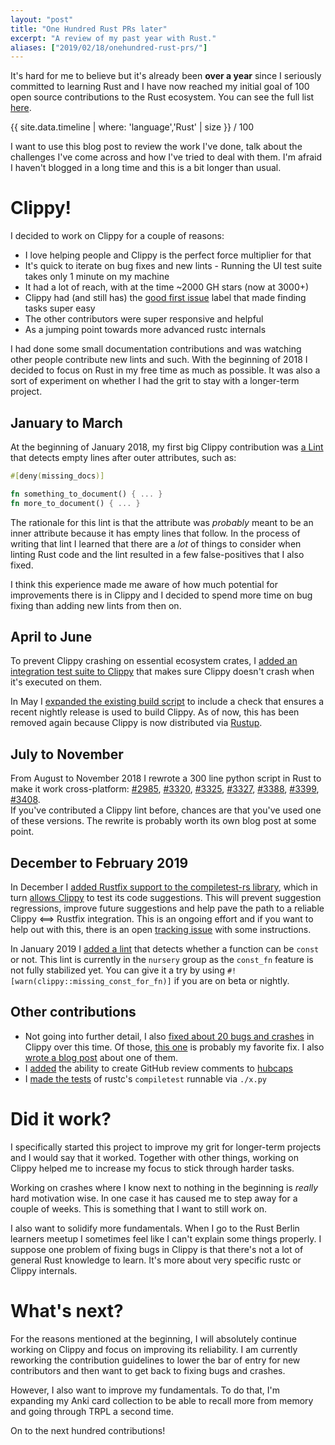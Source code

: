 ```yaml
---
layout: "post"
title: "One Hundred Rust PRs later"
excerpt: "A review of my past year with Rust."
aliases: ["2019/02/18/onehundred-rust-prs/"]
---
```


It's hard for me to believe but it's already been **over a year** since I
seriously committed to learning Rust and I have now reached my initial goal of
100 open source contributions to the Rust ecosystem. You can see the full list
[here](https://phansch.net/onehundred/rust/).

<div class="onehundred-widget">
  <div class="progressbar">
    <div class="value" style="width: {{ site.data.timeline | where: 'language','Rust' | size }}%; max-width: 100%">
      <div class="text">{{ site.data.timeline | where: 'language','Rust' | size }} / 100</div>
    </div>
  </div>
</div>

I want to use this blog post to review the work I've done, talk about
the challenges I've come across and how I've tried to deal with them. I'm afraid
I haven't blogged in a long time and this is a bit longer than usual.

# Clippy!

I decided to work on Clippy for a couple of reasons:

* I love helping people and Clippy is the perfect force multiplier for that
* It's quick to iterate on bug fixes and new lints - Running the UI test suite
  takes only 1 minute on my machine
* It had a lot of reach, with at the time ~2000 GH stars (now at 3000+)
* Clippy had (and still has) the [good first issue][gfi] label that made finding
tasks super easy
* The other contributors were super responsive and helpful
* As a jumping point towards more advanced rustc internals

I had done some small documentation contributions and was watching other people
contribute new lints and such. With the beginning of 2018 I decided to focus
on Rust in my free time as much as possible. It was also a sort of experiment on
whether I had the grit to stay with a longer-term project.

## January to March

At the beginning of January 2018, my first big Clippy contribution was [a
Lint][2340] that detects empty lines after outer attributes, such as:

```rust
#[deny(missing_docs)]

fn something_to_document() { ... }
fn more_to_document() { ... }
```

The rationale for this lint is that the attribute was *probably* meant to be an
inner attribute because it has empty lines that follow. In the process of
writing that lint I learned that there are a *lot* of things to consider when
linting Rust code and the lint resulted in a few false-positives that I also
fixed.

I think this experience made me aware of how much potential for improvements
there is in Clippy and I decided to spend more time on bug fixing than adding
new lints from then on.

## April to June

To prevent Clippy crashing on essential ecosystem crates, I [added an
integration test suite to Clippy][2764] that makes sure Clippy doesn't crash
when it's executed on them.

In May I [expanded the existing build script][2733] to include a check that ensures
a recent nightly release is used to build Clippy. As of now, this has been
removed again because Clippy is now distributed via [Rustup][rustup].

## July to November

From August to November 2018 I rewrote a 300 line python script in Rust to make
it work cross-platform: [#2985][2985], [#3320][3320], [#3325][3325],
[#3327][3327], [#3388][3388], [#3399][3399], [#3408][3408].  
If you've contributed a Clippy lint before,
chances are that you've used one of these versions. The rewrite is probably
worth its own blog post at some point.


## December to February 2019

In December I [added Rustfix support to the compiletest-rs
library][rustfix_compiletest], which in turn [allows Clippy][3519] to test its
code suggestions. This will prevent suggestion regressions, improve future
suggestions and help pave the path to a reliable Clippy ⟺ Rustfix integration.
This is an ongoing effort and if you want to help out with this, there is an
open [tracking issue][rustfix_tracking] with some instructions.

In January 2019 I [added a lint][3648] that detects whether a function can be `const` or
not. This lint is currently in the `nursery` group as the `const_fn` feature is
not fully stabilized yet. You can give it a try by using
`#![warn(clippy::missing_const_for_fn)]` if you are on beta or nightly.

## Other contributions

* Not going into further detail, I also [fixed about 20 bugs and crashes][bugs]
  in Clippy over this time. Of those, [this one][yay] is probably my favorite
  fix. I also [wrote a blog post][my_post] about one of them.
* I [added][hubcaps_pr] the ability to create GitHub review comments to [hubcaps][hubcaps]
* I [made the tests][compiletesttest] of rustc's `compiletest` runnable via `./x.py`

# Did it work?

I specifically started this project to improve my grit for longer-term projects
and I would say that it worked. Together with other things, working on Clippy
helped me to increase my focus to stick through harder tasks.

Working on crashes where I know next to nothing in the beginning is *really*
hard motivation wise. In one case it has caused me to step away for a couple of
weeks. This is something that I want to still work on.

I also want to solidify more fundamentals. When I go to the Rust Berlin learners
meetup I sometimes feel like I can't explain some things properly. I suppose one
problem of fixing bugs in Clippy is that there's not a lot of general Rust
knowledge to learn. It's more about very specific rustc or Clippy internals.

# What's next?

For the reasons mentioned at the beginning, I will absolutely continue working
on Clippy and focus on improving its reliability. I am currently reworking the
contribution guidelines to lower the bar of entry for new contributors and then
want to get back to fixing bugs and crashes.

However, I also want to improve my fundamentals. To do that, I'm expanding my
Anki card collection to be able to recall more from memory and going through
TRPL a second time.

On to the next hundred contributions!

[2340]: https://github.com/rust-lang/rust-clippy/pull/2340
[2733]: https://github.com/rust-lang/rust-clippy/pull/2733
[2764]: https://github.com/rust-lang/rust-clippy/pull/2764
[2985]: https://github.com/rust-lang/rust-clippy/pull/2985
[3320]: https://github.com/rust-lang/rust-clippy/pull/3320
[3325]: https://github.com/rust-lang/rust-clippy/pull/3325
[3327]: https://github.com/rust-lang/rust-clippy/pull/3327
[3388]: https://github.com/rust-lang/rust-clippy/pull/3388
[3399]: https://github.com/rust-lang/rust-clippy/pull/3399
[3408]: https://github.com/rust-lang/rust-clippy/pull/3408
[3519]: https://github.com/rust-lang/rust-clippy/pull/3519
[3648]: https://github.com/rust-lang/rust-clippy/pull/3648
[gfi]: https://github.com/rust-lang/rust-clippy/issues?q=is%3Aissue+is%3Aopen+sort%3Aupdated-desc+label%3A%22good+first+issue%22
[rustfix_compiletest]: https://github.com/laumann/compiletest-rs/pull/151
[rustfix_tracking]: https://github.com/rust-lang/rust-clippy/issues/3630
[rustup]: https://rustup.rs/
[bugs]: https://github.com/rust-lang/rust-clippy/pulls?utf8=%E2%9C%93&q=is%3Apr+sort%3Aupdated-desc+author%3Aphansch+is%3Aclosed+Fix+in%3Atitle
[hubcaps]: https://github.com/softprops/hubcaps
[hubcaps_pr]: https://github.com/softprops/hubcaps/pull/142
[yay]: https://github.com/rust-lang/rust-clippy/pull/2763
[compiletesttest]: https://github.com/rust-lang/rust/pull/56792
[my_post]: https://phansch.net/2018/10/10/fixing-a-clippy-crash/

